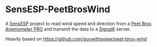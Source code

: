 # SensESP-PeetBrosWind
A [SensESP](https://github.com/SignalK/SensESP/) project to read wind speed and direction from a [Peet Bros Anemometer PRO](https://www.peetbros.com/shop/item.aspx?itemid=137) and transmit the data to a [SignalK](https://www.signalk.org) server.

Heavily based on https://github.com/guywithaview/peet-bros-wind
